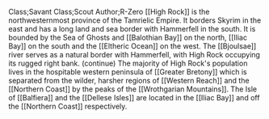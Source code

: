 Class;Savant Class;Scout Author;R-Zero
[[High Rock]] is the northwesternmost province of the Tamrielic Empire. It borders Skyrim in the east and has a long land and sea border with Hammerfell in the south. It is bounded by the Sea of Ghosts and [[Balothian Bay]] on the north, [[Iliac Bay]] on the south and the [[Eltheric Ocean]] on the west. The [[Bjoulsae]] river serves as a natural border with Hammerfell, with High Rock occupying its rugged right bank.
(continue)
The majority of High Rock's population lives in the hospitable western peninsula of [[Greater Bretony]] which is separated from the wilder, harsher regions of [[Western Reach]] and the [[Northern Coast]] by the peaks of the [[Wrothgarian Mountains]].  The Isle of [[Balfiera]] and the [[Dellese Isles]] are located in the [[Iliac Bay]] and off the [[Northern Coast]] respectively.